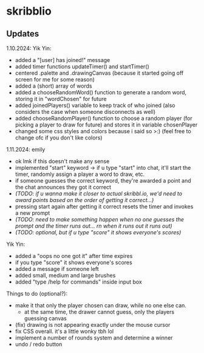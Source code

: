 # skribblio

Updates
--------
1.10.2024:
Yik Yin:
  - added a "[user] has joined!" message
  - added timer functions updateTimer() and startTimer()
  - centered .palette and .drawingCanvas (because it started going off screen for me for some reason)
  - added a (short) array of words
  - added a chooseRandomWord() function to generate a random word, storing it in "wordChosen" for future
  - added joinedPlayers() variable to keep track of who joined (also considers the case when someone
    disconnects as well)
  - added chooseRandomPlayer() function to choose a random player (for picking a player to draw for future)
    and stores it in variable chosenPlayer
  - changed some css styles and colors because i said so >:) (feel free to change ofc if you don't like
    colors)

1.11.2024:
emily
- ok lmk if this doesn't make any sense
- implemented "start" keyword -> if u type "start" into chat, it'll start the timer, randomly assign a player a word to draw, etc.
- if someone guesses the correct keyword, they're awarded a point and the chat announces they got it correct
- *(TODO: if u wanna make it closer to actual skribbl.io, we'd need to award points based on the order of getting it correct...)*
- pressing start again after getting it correct resets the timer and invokes a new prompt
- *(TODO: need to make something happen when no one guesses the prompt and the timer runs out... rn when it runs out it runs out)*
- *(TODO: optional, but if u type "score" it shows everyone's scores)*

Yik Yin:
  - added a "oops no one got it" after time expires
  - if you type "score" it shows everyone's scores
  - added a message if someone left
  - added small, medium and large brushes
  - added "type /help for commands" inside input box

Things to do (optional?):
  - make it that only the player chosen can draw, while no one else can.
    - at the same time, the drawer cannot guess, only the players guessing canvas
  - (fix) drawing is not appearing exactly under the mouse cursor
  - fix CSS overall. it's a little wonky tbh lol
  - implement a number of rounds system and determine a winner
  - undo / redo button
